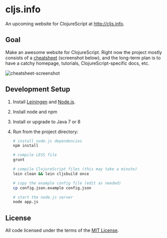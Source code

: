 # cljs.info

An upcoming website for ClojureScript at <http://cljs.info>.

## Goal

Make an awesome website for ClojureScript. Right now the project mostly consists
of a [cheatsheet](http://cljs.info/cheatsheet) (screenshot below), and the
long-term plan is to have a catchy homepage, tutorials, ClojureScript-specific
docs, etc.

![cheatsheet-screenshot](screenshots/cheatsheet00.png)

## Development Setup

1. Install [Leiningen] and [Node.js].
1. Install node and npm
1. Install or upgrade to Java 7 or 8
1. Run from the project directory:

    ```sh
    # install node.js dependencies
    npm install

    # compile LESS file
    grunt

    # compile ClojureScript files (this may take a minute)
    lein clean && lein cljsbuild once

    # copy the example config file (edit as needed)
    cp config.json.example config.json

    # start the node.js server
    node app.js
    ```

## License

All code licensed under the terms of the [MIT License].

[cheatsheet]:http://cljs.info/cheatsheet
[Leiningen]:http://leiningen.org
[Node.js]:http://nodejs.org
[Java]:http://www.oracle.com/technetwork/java/javase/downloads/jdk8-downloads-2133151.html
[MIT License]:https://github.com/oakmac/cljs.info/blob/master/LICENSE.md
